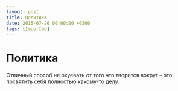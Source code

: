 ```yaml
---
layout: post
title: Политика
date: 2015-07-26 00:00:00 +0300
tags: [Imported]
---
```

# Политика

Отличный способ не охуевать от того что творится вокруг – это посвятить себя полностью какому-то делу.